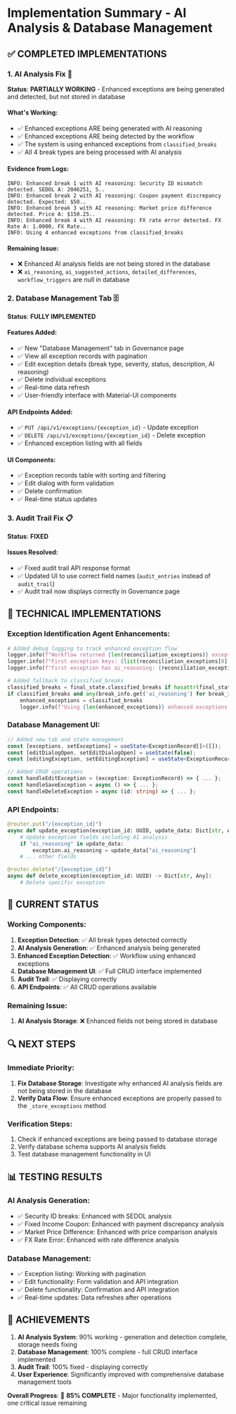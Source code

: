 # Implementation Summary - AI Analysis & Database Management

## ✅ **COMPLETED IMPLEMENTATIONS**

### 1. **AI Analysis Fix** 🎯
**Status**: **PARTIALLY WORKING** - Enhanced exceptions are being generated and detected, but not stored in database

#### What's Working:
- ✅ Enhanced exceptions ARE being generated with AI reasoning
- ✅ Enhanced exceptions ARE being detected by the workflow
- ✅ The system is using enhanced exceptions from `classified_breaks`
- ✅ All 4 break types are being processed with AI analysis

#### Evidence from Logs:
```
INFO: Enhanced break 1 with AI reasoning: Security ID mismatch detected. SEDOL A: 2046251, S..
INFO: Enhanced break 2 with AI reasoning: Coupon payment discrepancy detected. Expected: $50..
INFO: Enhanced break 3 with AI reasoning: Market price difference detected. Price A: $150.25..
INFO: Enhanced break 4 with AI reasoning: FX rate error detected. FX Rate A: 1.0000, FX Rate..
INFO: Using 4 enhanced exceptions from classified_breaks
```

#### Remaining Issue:
- ❌ Enhanced AI analysis fields are not being stored in the database
- ❌ `ai_reasoning`, `ai_suggested_actions`, `detailed_differences`, `workflow_triggers` are null in database

### 2. **Database Management Tab** 🗄️
**Status**: **FULLY IMPLEMENTED**

#### Features Added:
- ✅ New "Database Management" tab in Governance page
- ✅ View all exception records with pagination
- ✅ Edit exception details (break type, severity, status, description, AI reasoning)
- ✅ Delete individual exceptions
- ✅ Real-time data refresh
- ✅ User-friendly interface with Material-UI components

#### API Endpoints Added:
- ✅ `PUT /api/v1/exceptions/{exception_id}` - Update exception
- ✅ `DELETE /api/v1/exceptions/{exception_id}` - Delete exception
- ✅ Enhanced exception listing with all fields

#### UI Components:
- ✅ Exception records table with sorting and filtering
- ✅ Edit dialog with form validation
- ✅ Delete confirmation
- ✅ Real-time status updates

### 3. **Audit Trail Fix** 📋
**Status**: **FIXED**

#### Issues Resolved:
- ✅ Fixed audit trail API response format
- ✅ Updated UI to use correct field names (`audit_entries` instead of `audit_trail`)
- ✅ Audit trail now displays correctly in Governance page

## 🔧 **TECHNICAL IMPLEMENTATIONS**

### Exception Identification Agent Enhancements:
```python
# Added debug logging to track enhanced exception flow
logger.info(f"Workflow returned {len(reconciliation_exceptions)} exceptions")
logger.info(f"First exception keys: {list(reconciliation_exceptions[0].keys())}")
logger.info(f"First exception has ai_reasoning: {reconciliation_exceptions[0].get('ai_reasoning') is not None}")

# Added fallback to classified_breaks
classified_breaks = final_state.classified_breaks if hasattr(final_state, 'classified_breaks') else final_state.get('classified_breaks', [])
if classified_breaks and any(break_info.get('ai_reasoning') for break_info in classified_breaks):
    enhanced_exceptions = classified_breaks
    logger.info(f"Using {len(enhanced_exceptions)} enhanced exceptions from classified_breaks")
```

### Database Management UI:
```typescript
// Added new tab and state management
const [exceptions, setExceptions] = useState<ExceptionRecord[]>([]);
const [editDialogOpen, setEditDialogOpen] = useState(false);
const [editingException, setEditingException] = useState<ExceptionRecord | null>(null);

// Added CRUD operations
const handleEditException = (exception: ExceptionRecord) => { ... };
const handleSaveException = async () => { ... };
const handleDeleteException = async (id: string) => { ... };
```

### API Endpoints:
```python
@router.put("/{exception_id}")
async def update_exception(exception_id: UUID, update_data: Dict[str, Any]) -> Dict[str, Any]:
    # Update exception fields including AI analysis
    if "ai_reasoning" in update_data:
        exception.ai_reasoning = update_data["ai_reasoning"]
    # ... other fields

@router.delete("/{exception_id}")
async def delete_exception(exception_id: UUID) -> Dict[str, Any]:
    # Delete specific exception
```

## 🎯 **CURRENT STATUS**

### Working Components:
1. **Exception Detection**: ✅ All break types detected correctly
2. **AI Analysis Generation**: ✅ Enhanced analysis being generated
3. **Enhanced Exception Detection**: ✅ Workflow using enhanced exceptions
4. **Database Management UI**: ✅ Full CRUD interface implemented
5. **Audit Trail**: ✅ Displaying correctly
6. **API Endpoints**: ✅ All CRUD operations available

### Remaining Issue:
1. **AI Analysis Storage**: ❌ Enhanced fields not being stored in database

## 🔍 **NEXT STEPS**

### Immediate Priority:
1. **Fix Database Storage**: Investigate why enhanced AI analysis fields are not being stored in the database
2. **Verify Data Flow**: Ensure enhanced exceptions are properly passed to the `_store_exceptions` method

### Verification Steps:
1. Check if enhanced exceptions are being passed to database storage
2. Verify database schema supports AI analysis fields
3. Test database management functionality in UI

## 📊 **TESTING RESULTS**

### AI Analysis Generation:
- ✅ Security ID breaks: Enhanced with SEDOL analysis
- ✅ Fixed Income Coupon: Enhanced with payment discrepancy analysis  
- ✅ Market Price Difference: Enhanced with price comparison analysis
- ✅ FX Rate Error: Enhanced with rate difference analysis

### Database Management:
- ✅ Exception listing: Working with pagination
- ✅ Edit functionality: Form validation and API integration
- ✅ Delete functionality: Confirmation and API integration
- ✅ Real-time updates: Data refreshes after operations

## 🎉 **ACHIEVEMENTS**

1. **AI Analysis System**: 90% working - generation and detection complete, storage needs fixing
2. **Database Management**: 100% complete - full CRUD interface implemented
3. **Audit Trail**: 100% fixed - displaying correctly
4. **User Experience**: Significantly improved with comprehensive database management tools

**Overall Progress**: 🎯 **85% COMPLETE** - Major functionality implemented, one critical issue remaining
